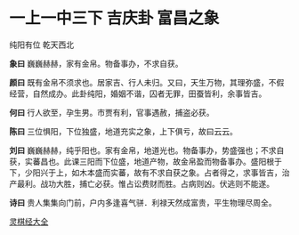 # 一上一中三下 吉庆卦 富昌之象

纯阳有位 乾天西北

**象曰** 巍巍赫赫，家有金帛。物备事办，不求自获。

**颜曰** 既有金帛不须求也。居家吉、行人未归。又曰，天生万物，其理弥盛，不假经营，自然成办。此卦纯阳，婚姻不谐，囚者无罪，田蚕皆利，余事皆吉。

**何曰** 行人欲至，孕生男。市贾有利，官事遇赦，捕盗必获。

**陈曰** 三位惧阳，下位独盛，地道充实之象，上下俱亏，故曰云云。

**刘曰** 巍巍赫赫，纯乎阳也。家有金帛，地道光也。物备事办，势盛强也；不求自获，实蕃昌也。此课三阳而下位盛，地道产物，故金帛盈而物备事办。盛阳根于下，少阳兴于上，如木本盛而实蕃，故有不求自获之象。占者得之，求事皆吉，治产最利。战功大胜，捕亡必获。惟占讼费财而胜。占病则凶。伏逃则不能遂。

**诗曰** 贵人集集向门前，户内多逢喜气骈．利禄天然成富贵，平生物理尽周全。

[灵棋经大全](README.md)
